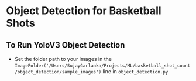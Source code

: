 # Object Detection for Basketball Shots

## To Run YoloV3 Object Detection
- Set the folder path to your images in the `ImageFolder('/Users/SujayGarlanka/Projects/ML/basketball_shot_count/object_detection/sample_images')` line in `object_detection.py`

